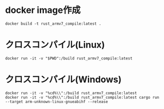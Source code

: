 # docker image作成
```shell
docker build -t rust_armv7_compile:latest .
```

# クロスコンパイル(Linux)
```shell
docker run -it -v "$PWD":/build rust_armv7_compile:latest
```

# クロスコンパイル(Windows)
```shell
docker run -it -v "%cd%\\":/build rust_armv7_compile:latest
docker run -it -v "%cd%\\":/build rust_armv7_compile:latest cargo run --target arm-unknown-linux-gnueabihf --release
```
